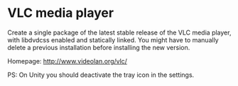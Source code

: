 VLC media player
================

Create a single package of the latest stable release of the VLC media player,
with libdvdcss enabled and statically linked.
You might have to manually delete a previous installation before installing the new version.

Homepage: http://www.videolan.org/vlc/

PS: On Unity you should deactivate the tray icon in the settings.
